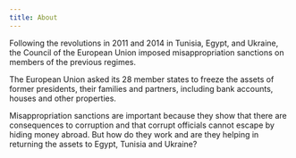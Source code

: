 ```yaml
---
title: About
---
```

Following the revolutions in 2011 and 2014 in Tunisia, Egypt, and Ukraine, the
Council of the European Union imposed misappropriation sanctions on members of
the previous regimes.

The European Union asked its 28 member states to freeze the assets of former
presidents, their families and partners, including bank accounts, houses and
other properties.

Misappropriation sanctions are important because they show that there are
consequences to corruption and that corrupt officials cannot escape by hiding
money abroad. But how do they work and are they helping in returning the assets
to Egypt, Tunisia and Ukraine?
